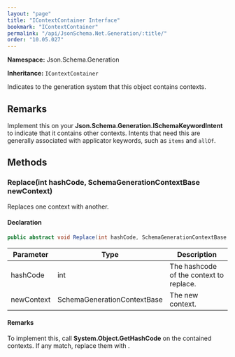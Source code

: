 ```yaml
---
layout: "page"
title: "IContextContainer Interface"
bookmark: "IContextContainer"
permalink: "/api/JsonSchema.Net.Generation/:title/"
order: "10.05.027"
---
```

**Namespace:** Json.Schema.Generation

**Inheritance:**
`IContextContainer`

Indicates to the generation system that this object contains contexts.

## Remarks

Implement this on your **Json.Schema.Generation.ISchemaKeywordIntent** to indicate that it
contains other contexts.  Intents that need this are generally associated with
applicator keywords, such as `items` and `allOf`.

## Methods

### Replace(int hashCode, SchemaGenerationContextBase newContext)

Replaces one context with another.

#### Declaration

```c#
public abstract void Replace(int hashCode, SchemaGenerationContextBase newContext)
```

| Parameter | Type | Description |
|---|---|---|
| hashCode | int | The hashcode of the context to replace. |
| newContext | SchemaGenerationContextBase | The new context. |


#### Remarks

To implement this, call **System.Object.GetHashCode** on the contained
contexts.  If any match, replace them with <paramref name="newContext" />.

